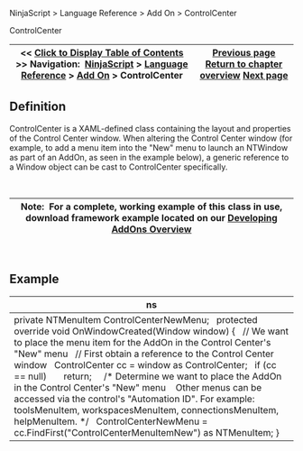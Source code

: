 ﻿


NinjaScript \> Language Reference \> Add On \> ControlCenter






















ControlCenter







| \<\< [Click to Display Table of Contents](controlcenter.md) \>\> **Navigation:**     [NinjaScript](ninjascript.md) \> [Language Reference](language_reference_wip.md) \> [Add On](add_on.md) \> ControlCenter | [Previous page](atmstrategy.md) [Return to chapter overview](add_on.md) [Next page](fundamentaldata.md) |
| --- | --- |











## Definition


ControlCenter is a XAML\-defined class containing the layout and properties of the Control Center window. When altering the Control Center window (for example, to add a menu item into the "New" menu to launch an NTWindow as part of an AddOn, as seen in the example below), a generic reference to a Window object can be cast to ControlCenter specifically. 


 




| Note:  For a complete, working example of this class in use, download framework example located on our [Developing AddOns Overview](developing_add_ons.md) |
| --- |



 


## Example




| ns |
| --- |
| private NTMenuItem ControlCenterNewMenu;   protected override void OnWindowCreated(Window window) {    // We want to place the menu item for the AddOn in the Control Center's "New" menu    // First obtain a reference to the Control Center window    ControlCenter cc \= window as ControlCenter;    if (cc \=\= null)        return;      /\* Determine we want to place the AddOn in the Control Center's "New" menu     Other menus can be accessed via the control's "Automation ID". For example: toolsMenuItem, workspacesMenuItem, connectionsMenuItem, helpMenuItem. \*/    ControlCenterNewMenu \= cc.FindFirst("ControlCenterMenuItemNew") as NTMenuItem; } |









